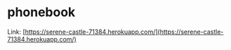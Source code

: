 # phonebook

Link: [https://serene-castle-71384.herokuapp.com/](https://serene-castle-71384.herokuapp.com/)
